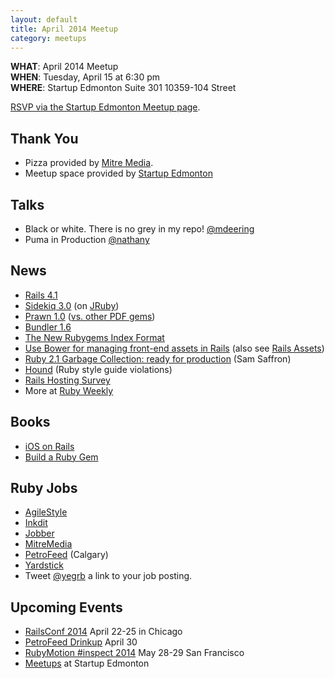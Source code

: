 ```yaml
---
layout: default
title: April 2014 Meetup
category: meetups
---
```


**WHAT**: April 2014 Meetup   
**WHEN**: Tuesday, April 15 at 6:30 pm  
**WHERE**: Startup Edmonton Suite 301 10359-104 Street  

[RSVP via the Startup Edmonton Meetup page](http://www.meetup.com/startupedmonton/events/qtzfrgysgbtb/).

## Thank You

* Pizza provided by [Mitre Media](http://mitremedia.com/).
* Meetup space provided by [Startup Edmonton](http://www.startupedmonton.com/)

## Talks

* Black or white. There is no grey in my repo! [@mdeering](https://twitter.com/mdeering)
* Puma in Production [@nathany](https://twitter.com/nathany)
 
## News

* [Rails 4.1](http://weblog.rubyonrails.org/2014/4/8/Rails-4-1/)
* [Sidekiq 3.0](http://www.mikeperham.com/2014/03/28/sidekiq-3-0/) (on [JRuby](http://blog.mogotest.com/2014/03/20/improving-sidekiq-performance-with-jruby/))
* [Prawn 1.0](http://elmcitycraftworks.org/post/79929183748/prawn-1-0-is-finally-here) ([vs. other PDF gems](http://www.sitepoint.com/pdf-generation-rails/))
* [Bundler 1.6](http://bundler.io/v1.6/whats_new.html)
* [The New Rubygems Index Format](https://blog.engineyard.com/2014/new-rubygems-index-format)
* [Use Bower for managing front-end assets in Rails](http://growingdevs.com/stop-using-rubygems-and-start-using-bower.html) (also see [Rails Assets](https://rails-assets.org/))
* [Ruby 2.1 Garbage Collection: ready for production](http://samsaffron.com/archive/2014/04/08/ruby-2-1-garbage-collection-ready-for-production) (Sam Saffron)
* [Hound](http://robots.thoughtbot.com/introducing-hound) (Ruby style guide violations)
* [Rails Hosting Survey](http://rails-hosting.com/)
* More at [Ruby Weekly](http://rubyweekly.com/issues)

## Books

* [iOS on Rails](https://learn.thoughtbot.com/products/25-ios-on-rails-beta)
* [Build a Ruby Gem](http://brandonhilkert.com/books/build-a-ruby-gem/)

## Ruby Jobs

* [AgileStyle](http://www.agilestyle.com/careers#rails)
* [Inkdit](https://inkdit.com/)
* [Jobber](http://getjobber.com/jobs/rails_developer)
* [MitreMedia](http://mitremedia.com/#careers)
* [PetroFeed](https://www.petrofeed.com/company/careers) (Calgary)
* [Yardstick](http://yardsticksoftware.mytribehr.com/careers/view/8)
* Tweet [@yegrb](https://twitter.com/yegrb) a link to your job posting.

## Upcoming Events

* [RailsConf 2014](http://www.railsconf.com/) April 22-25 in Chicago
* [PetroFeed Drinkup](https://www.eventbrite.com/e/petrofeed-drinkup-tickets-11228628129) April 30
* [RubyMotion #inspect 2014](http://www.rubymotion.com/conference/2014/) May 28-29 San Francisco
* [Meetups](http://www.meetup.com/startupedmonton/) at Startup Edmonton 


